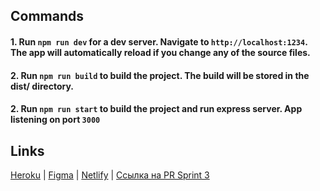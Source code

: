 ## Commands
#### 1. Run `npm run dev`  for a dev server. Navigate to `http://localhost:1234`. The app will automatically reload if you change any of the source files.
#### 2. Run `npm run build` to build the project. The build will be stored in the dist/ directory.
#### 2. Run `npm run start` to build the project and run express server. App listening on port `3000` 

## Links
[Heroku](https://yandex-chat.herokuapp.com/) | [Figma](https://www.figma.com/file/WtjYenenghq0wFO5EUqdXQ/Chateo-UI-Kit-Messenger-App-Community?node-id=0%3A1) | [Netlify](https://awesome-bell-06d0fd.netlify.app/)  | 
[Ссылка на PR Sprint 3](https://github.com/ArthurDzhimiev/middle.messenger.praktikum.yandex/pull/15)
